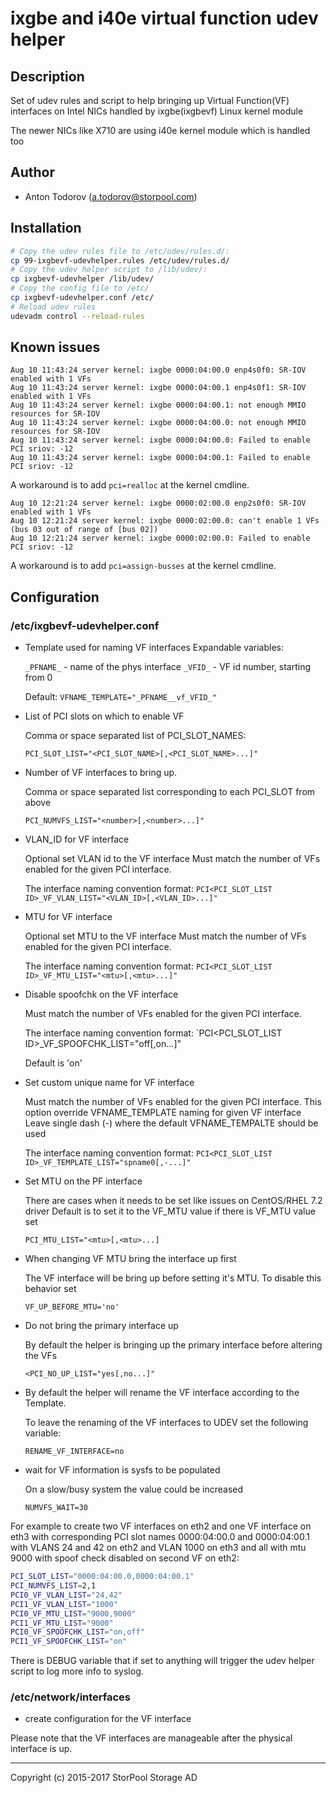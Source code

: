 # ixgbe and i40e virtual function udev helper

## Description

Set of udev rules and script to help bringing up Virtual Function(VF) interfaces on Intel NICs handled by ixgbe(ixgbevf) Linux kernel module

The newer NICs like X710 are using i40e kernel module which is handled too

## Author

* Anton Todorov (a.todorov@storpool.com)

## Installation

```bash
# Copy the udev rules file to /etc/udev/rules.d/:
cp 99-ixgbevf-udevhelper.rules /etc/udev/rules.d/
# Copy the udev helper script to /lib/udev/:
cp ixgbevf-udevhelper /lib/udev/
# Copy the config file to /etc/
cp ixgbevf-udevhelper.conf /etc/
# Reload udev rules
udevadm control --reload-rules
```

## Known issues

```
Aug 10 11:43:24 server kernel: ixgbe 0000:04:00.0 enp4s0f0: SR-IOV enabled with 1 VFs
Aug 10 11:43:24 server kernel: ixgbe 0000:04:00.1 enp4s0f1: SR-IOV enabled with 1 VFs
Aug 10 11:43:24 server kernel: ixgbe 0000:04:00.1: not enough MMIO resources for SR-IOV
Aug 10 11:43:24 server kernel: ixgbe 0000:04:00.0: not enough MMIO resources for SR-IOV
Aug 10 11:43:24 server kernel: ixgbe 0000:04:00.0: Failed to enable PCI sriov: -12
Aug 10 11:43:24 server kernel: ixgbe 0000:04:00.1: Failed to enable PCI sriov: -12
```

A workaround is to add `pci=realloc` at the kernel cmdline.

```
Aug 10 12:21:24 server kernel: ixgbe 0000:02:00.0 enp2s0f0: SR-IOV enabled with 1 VFs
Aug 10 12:21:24 server kernel: ixgbe 0000:02:00.0: can't enable 1 VFs (bus 03 out of range of [bus 02])
Aug 10 12:21:24 server kernel: ixgbe 0000:02:00.0: Failed to enable PCI sriov: -12
```

A workaround is to add `pci=assign-busses` at the kernel cmdline.

## Configuration

### /etc/ixgbevf-udevhelper.conf

* Template used for naming VF interfaces
  Expandable variables:
  
    `_PFNAME_` - name of the phys interface
    `_VFID_` - VF id number, starting from 0
  
  Default: `VFNAME_TEMPLATE="_PFNAME__vf_VFID_"`

* List of PCI slots on which to enable VF
  
  Comma or space separated list of PCI_SLOT_NAMES:
  
    `PCI_SLOT_LIST="<PCI_SLOT_NAME>[,<PCI_SLOT_NAME>...]"`

* Number of VF interfaces to bring up.
  
  Comma or space separated list corresponding to each PCI_SLOT from above
  
    `PCI_NUMVFS_LIST="<number>[,<number>...]"`

* VLAN\_ID for VF interface
  
  Optional set VLAN id to the VF interface
  Must match the number of VFs enabled for the given PCI interface.
  
  The interface naming convention format:
    `PCI<PCI_SLOT_LIST ID>_VF_VLAN_LIST="<VLAN_ID>[,<VLAN_ID>...]"`

* MTU for VF interface
  
  Optional set MTU to the VF interface
  Must match the number of VFs enabled for the given PCI interface.
  
  The interface naming convention format:
    `PCI<PCI_SLOT_LIST ID>_VF_MTU_LIST="<mtu>[,<mtu>...]"`

* Disable spoofchk on the VF interface
  
  Must match the number of VFs enabled for the given PCI interface.
  
  The interface naming convention format:
    `PCI<PCI_SLOT_LIST ID>_VF_SPOOFCHK_LIST="off[,on...]"

  Default is 'on'

* Set custom unique name for VF interface
  
  Must match the number of VFs enabled for the given PCI interface.
  This option override VFNAME_TEMPLATE naming for given VF interface
  Leave single dash (-) where the default VFNAME_TEMPALTE should be used
  
  The interface naming convention format:
    `PCI<PCI_SLOT_LIST ID>_VF_TEMPLATE_LIST="spname0[,-...]"`

* Set MTU on the PF interface
  
  There are cases when it needs to be set like issues on CentOS/RHEL 7.2 driver
  Default is to set it to the VF_MTU value if there is VF_MTU value set

    `PCI_MTU_LIST="<mtu>[,<mtu>...]`

* When changing VF MTU bring the interface up first
  
  The VF interface will be bring up before setting it's MTU. To disable this behavior set
  
    `VF_UP_BEFORE_MTU='no'`

* Do not bring the primary interface up

  By default the helper is bringing up the primary interface before altering the VFs
  
    `<PCI_NO_UP_LIST="yes[,no...]"`

* By default the helper will rename the VF interface according to the Template.
  
  To leave the renaming of the VF interfaces to UDEV set the following variable:
  
    `RENAME_VF_INTERFACE=no`

* wait for VF information is sysfs to be populated
  
  On a slow/busy system the value could be increased
  
    `NUMVFS_WAIT=30`

For example to create two VF interfaces on eth2 and one VF interface on eth3 with corresponding PCI slot names 0000:04:00.0 and 0000:04:00.1 with VLANS 24 and 42 on eth2 and VLAN 1000 on eth3 and all with mtu 9000 with spoof check disabled on second VF on eth2:
```bash
PCI_SLOT_LIST="0000:04:00.0,0000:04:00.1"
PCI_NUMVFS_LIST=2,1
PCI0_VF_VLAN_LIST="24,42"
PCI1_VF_VLAN_LIST="1000"
PCI0_VF_MTU_LIST="9000,9000"
PCI1_VF_MTU_LIST="9000"
PCI0_VF_SPOOFCHK_LIST="on,off"
PCI1_VF_SPOOFCHK_LIST="on"
```

There is DEBUG variable that if set to anything will trigger the udev helper script to log more info to syslog.

### /etc/network/interfaces
* create configuration for the VF interface

Please note that the VF interfaces are manageable after the physical interface is up.

---
Copyright (c) 2015-2017 StorPool Storage AD
